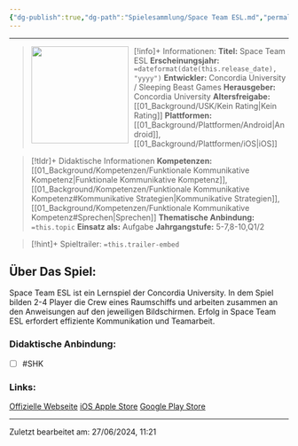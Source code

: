 ```yaml
---
{"dg-publish":true,"dg-path":"Spielesammlung/Space Team ESL.md","permalink":"/spielesammlung/space-team-esl/","noteIcon":"1"}
---
```


---
>[!info]+ Informationen:
><img src="https://play-lh.googleusercontent.com/fB5Y6Ef3FQq_5zSL6tvIaQKatUyQ3oS2_ZbYoWyfmN3XG0HBatEUuxJW_zvztcthhO8A=w480-h960" style="float:left;height:175px;padding-right:10px">**Titel:** Space Team ESL
>**Erscheinungsjahr:** `=dateformat(date(this.release_date), "yyyy")`
>**Entwickler:** Concordia University / Sleeping Beast Games
>**Herausgeber:** Concordia University
>**Altersfreigabe:** [[01_Background/USK/Kein Rating\|Kein Rating]]
>**Plattformen:** [[01_Background/Plattformen/Android\|Android]],[[01_Background/Plattformen/iOS\|iOS]]

>[!tldr]+ Didaktische Informationen
>**Kompetenzen:** [[01_Background/Kompetenzen/Funktionale Kommunikative Kompetenz\|Funktionale Kommunikative Kompetenz]],[[01_Background/Kompetenzen/Funktionale Kommunikative Kompetenz#Kommunikative Strategien\|Kommunikative Strategien]],[[01_Background/Kompetenzen/Funktionale Kommunikative Kompetenz#Sprechen\|Sprechen]]
>**Thematische Anbindung:** `=this.topic`
>**Einsatz als:** Aufgabe
>**Jahrgangstufe:** 5-7,8-10,Q1/2

>[!hint]+ Spieltrailer:
>`=this.trailer-embed`


## Über Das Spiel:
Space Team ESL ist ein Lernspiel der Concordia University. In dem Spiel bilden 2-4 Player die Crew eines Raumschiffs und arbeiten zusammen an den Anweisungen auf den jeweiligen Bildschirmen. Erfolg in Space Team ESL erfordert effiziente Kommunikation und Teamarbeit.
### Didaktische Anbindung:
- [ ] #SHK 
### Links:
[Offizielle Webseite](http://spaceteamesl.ca)
[iOS Apple Store](https://apps.apple.com/us/app/spaceteam-esl/id999546790)
[Google Play Store](https://play.google.com/store/apps/details?id=com.sleepingbeastgames.spaceteamXESL&hl=en)


---
Zuletzt bearbeitet am: 27/06/2024, 11:21